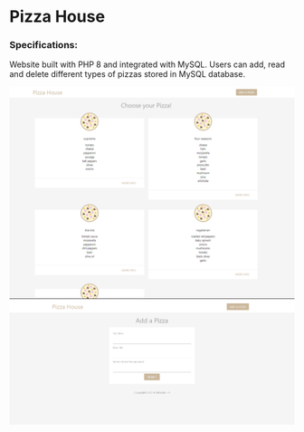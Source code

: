 # Pizza House

### Specifications: </br>
Website built with PHP 8 and integrated with MySQL. Users can add, read and delete different types of pizzas stored in MySQL database.


![index php](https://github.com/edalscript/pizzaHouse/blob/master/ph1.png?raw=true)
</br>
![form php](https://github.com/edalscript/pizzaHouse/blob/master/ph2.png?raw=true)
